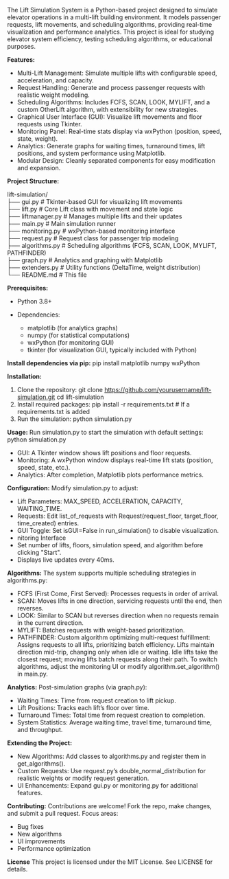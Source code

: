 The Lift Simulation System is a Python-based project designed to simulate elevator operations in a multi-lift building environment. It models passenger requests, lift movements, and scheduling algorithms, providing real-time visualization and performance analytics. This project is ideal for studying elevator system efficiency, testing scheduling algorithms, or educational purposes.

**Features:**
- Multi-Lift Management: Simulate multiple lifts with configurable speed, acceleration, and capacity.
- Request Handling: Generate and process passenger requests with realistic weight modeling.
- Scheduling Algorithms: Includes FCFS, SCAN, LOOK, MYLIFT, and a custom OtherLift algorithm, with extensibility for new strategies.
- Graphical User Interface (GUI): Visualize lift movements and floor requests using Tkinter.
- Monitoring Panel: Real-time stats display via wxPython (position, speed, state, weight).
- Analytics: Generate graphs for waiting times, turnaround times, lift positions, and system performance using Matplotlib.
- Modular Design: Cleanly separated components for easy modification and expansion.

**Project Structure:**

lift-simulation/  
├── gui.py              # Tkinter-based GUI for visualizing lift movements  
├── lift.py             # Core Lift class with movement and state logic  
├── liftmanager.py      # Manages multiple lifts and their updates  
├── main.py             # Main simulation runner  
├── monitoring.py       # wxPython-based monitoring interface  
├── request.py          # Request class for passenger trip modeling  
├── algorithms.py       # Scheduling algorithms (FCFS, SCAN, LOOK, MYLIFT, PATHFINDER)  
├── graph.py            # Analytics and graphing with Matplotlib  
├── extenders.py        # Utility functions (DeltaTime, weight distribution)  
└── README.md           # This file  

**Prerequisites:**
- Python 3.8+

- Dependencies:
    - matplotlib (for analytics graphs)
    - numpy (for statistical computations)
    - wxPython (for monitoring GUI)
    - tkinter (for visualization GUI, typically included with Python)

**Install dependencies via pip:**
pip install matplotlib numpy wxPython

**Installation:**
1. Clone the repository:
git clone https://github.com/yourusername/lift-simulation.git
cd lift-simulation
2. Install required packages:
pip install -r requirements.txt  # If a requirements.txt is added
3. Run the simulation:
python simulation.py


**Usage:**
Run simulation.py to start the simulation with default settings:
python simulation.py

- GUI: A Tkinter window shows lift positions and floor requests.
- Monitoring: A wxPython window displays real-time lift stats (position, speed, state, etc.).
- Analytics: After completion, Matplotlib plots performance metrics.


**Configuration:**
Modify simulation.py to adjust:
- Lift Parameters: MAX_SPEED, ACCELERATION, CAPACITY, WAITING_TIME.
- Requests: Edit list_of_requests with Request(request_floor, target_floor, time_created) entries.
- GUI Toggle: Set isGUI=False in run_simulation() to disable visualization.
- nitoring Interface
- Set number of lifts, floors, simulation speed, and algorithm before clicking "Start".
- Displays live updates every 40ms.

**Algorithms:**
The system supports multiple scheduling strategies in algorithms.py:
- FCFS (First Come, First Served): Processes requests in order of arrival.
- SCAN: Moves lifts in one direction, servicing requests until the end, then reverses.
- LOOK: Similar to SCAN but reverses direction when no requests remain in the current direction.
- MYLIFT: Batches requests with weight-based prioritization.
- PATHFINDER: Custom algorithm optimizing multi-request fulfillment:
Assigns requests to all lifts, prioritizing batch efficiency.
Lifts maintain direction mid-trip, changing only when idle or waiting.
Idle lifts take the closest request; moving lifts batch requests along their path.
To switch algorithms, adjust the monitoring UI or modify algorithm.set_algorithm() in main.py.

**Analytics:**
Post-simulation graphs (via graph.py):

- Waiting Times: Time from request creation to lift pickup.
- Lift Positions: Tracks each lift’s floor over time.
- Turnaround Times: Total time from request creation to completion.
- System Statistics: Average waiting time, travel time, turnaround time, and throughput.

**Extending the Project:**
- New Algorithms: Add classes to algorithms.py and register them in get_algorithms().
- Custom Requests: Use request.py’s double_normal_distribution for realistic weights or modify request generation.
- UI Enhancements: Expand gui.py or monitoring.py for additional features.


**Contributing:**
Contributions are welcome! Fork the repo, make changes, and submit a pull request. Focus areas:
- Bug fixes
- New algorithms
- UI improvements
- Performance optimization

**License**
This project is licensed under the MIT License. See LICENSE for details.
